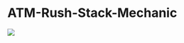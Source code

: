 # ATM-Rush-Stack-Mechanic

<img src="https://github.com/bozalp/BathroomSelfie/blob/main/Assets/BathroomSelfie.mp4"></img>
